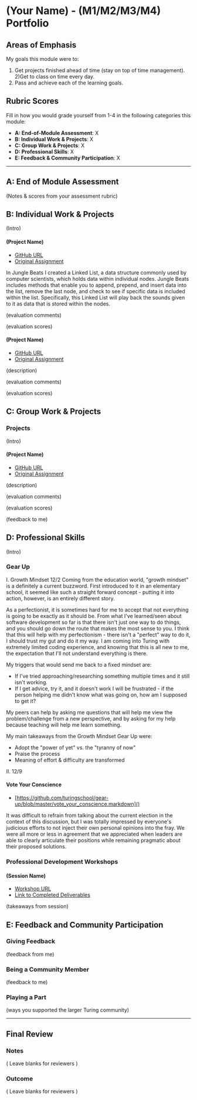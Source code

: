 # (Your Name) - (M1/M2/M3/M4) Portfolio

## Areas of Emphasis

My goals this module were to: 
1) Get projects finished ahead of time (stay on top of time management).
2)Get to class on time every day. 
3) Pass and achieve each of the learning goals. 

## Rubric Scores

Fill in how you would grade yourself from 1-4 in the following categories this module:

* **A: End-of-Module Assessment**: X
* **B: Individual Work & Projects**: X
* **C: Group Work & Projects**: X
* **D: Professional Skills**: X
* **E: Feedback & Community Participation**: X

-----------------------

## A: End of Module Assessment

(Notes & scores from your assessment rubric)


## B: Individual Work & Projects

(Intro)

#### (Project Name)

* [GitHub URL](https://github.com/cmacaulay/jungle_beats)
* [Original Assignment]()

In Jungle Beats I created a Linked List, a data structure commonly used by computer scientists, which holds
data within individual nodes. Jungle Beats includes methods that enable you to append, prepend, and insert
data into the list, remove the last node, and check to see if specific data is included within the list. 
Specifically, this Linked List will play back the sounds given to it as data that is stored within the nodes.

(evaluation comments)

(evaluation scores)

#### (Project Name)

* [GitHub URL]()
* [Original Assignment]()

(description)

(evaluation comments)

(evaluation scores)

## C: Group Work & Projects

### Projects

(Intro)

#### (Project Name)

* [GitHub URL]()
* [Original Assignment]()

(description)

(evaluation comments)

(evaluation scores)

(feedback to me)

## D: Professional Skills
(Intro)

### Gear Up

I. Growth Mindset 12/2
Coming from the education world, "growth mindset" is a definitely a current buzzword. First introduced to it in an elementary 
school, it seemed like such a straight forward concept - putting it into action, however, is an entirely different story. 

As a perfectionist, it is sometimes hard for me to accept that not everything is going to be exactly as it should be. From 
what I've learned/seen about software development so far is that there isn't just one way to do things, and you should go 
down the route that makes the most sense to you. I think that this will help with my perfectionism - there isn't a "perfect" way to do it, I should trust my gut and do it my way. I am coming into Turing with extremely limited coding experience, and knowing that this is all new to me, the expectation that I'll not understand everything is there. 

My triggers that would send me back to a fixed mindset are: 
- If I've tried approaching/researching something multiple times and it still isn't working. 
- If I get advice, try it, and it doesn't work I will be frustrated - if the person helping me didn't know what was going on, how am I supposed to get it?

My peers can help by asking me questions that will help me view the problem/challenge from a new perspective, and by asking 
for my help because teaching will help me learn something. 

My main takeaways from the Growth Mindset Gear Up were: 
- Adopt the "power of yet" vs. the "tyranny of now"
- Praise the process
- Meaning of effort & difficulty are transformed

II. 12/9
#### Vote Your Conscience

* [https://github.com/turingschool/gear-up/blob/master/vote_your_conscience.markdown]()

It was difficult to refrain from talking about the current election in the context of this discussion, but I was totally impressed by everyone's judicious efforts to not inject their own personal opinions into the fray. We were all more or less in agreement that we appreciated when leaders are able to clearly articulate their positions while remaining pragmatic about their proposed solutions.  


### Professional Development Workshops
#### (Session Name)

* [Workshop URL]()
* [Link to Completed Deliverables]()

(takeaways from session)

## E: Feedback and Community Participation

### Giving Feedback

(feedback from me)

### Being a Community Member

(feedback to me)

### Playing a Part

(ways you supported the larger Turing community)

------------------

## Final Review

### Notes

( Leave blanks for reviewers )

### Outcome

( Leave blanks for reviewers )
